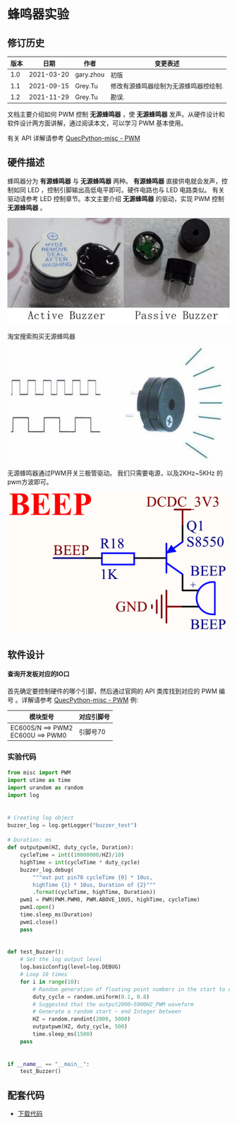 # 蜂鸣器实验

## 修订历史

| 版本 | 日期 | 作者 | 变更表述 |
|------|------|------|------|
| 1.0 | 2021-03-20 | gary.zhou | 初版 |
| 1.1 | 2021-09-15 | Grey.Tu | 修改有源蜂鸣器绘制为无源蜂鸣器控绘制. |
| 1.2 | 2021-11-29 | Grey.Tu | 勘误. |

文档主要介绍如何 PWM 控制 **无源蜂鸣器** ，使 **无源蜂鸣器** 发声。从硬件设计和软件设计两方面讲解，通过阅读本文，可以学习 PWM 基本使用。

有关 API 详解请参考 [QuecPython-misc - PWM](https://python.quectel.com/wiki/#/zh-cn/api/QuecPythonClasslib?id=pwm)



## 硬件描述

蜂鸣器分为 **有源蜂鸣器** 与 **无源蜂鸣器** 两种。 **有源蜂鸣器** 直接供电就会发声，控制如同 LED ，控制引脚输出高低电平即可。硬件电路也与 LED 电路类似。 有关驱动请参考 LED 控制章节。本文主要介绍 **无源蜂鸣器** 的驱动，实现 PWM 控制 **无源蜂鸣器** 。

![media_buzzer_1](media/media_buzzer_1.jpg)

淘宝搜索购买无源蜂鸣器

![media_buzzer_2](media/media_buzzer_2.jpg)

无源蜂鸣器通过PWM开关三极管驱动。 我们只需要电源，以及2KHz~5KHz 的pwm方波即可。

![media_buzzer_3](media/media_buzzer_3.jpg)



## 软件设计

#### 查询开发板对应的IO口

首先确定要控制硬件的哪个引脚，然后通过官网的 API 类库找到对应的 PWM 编号 。详解请参考 [QuecPython-misc - PWM](https://python.quectel.com/wiki/#/zh-cn/api/QuecPythonClasslib?id=pwm) 例: 

| 模块型号                               | **对应引脚号** |
| -------------------------------------- | -------------- |
| EC600S/N ==> PWM2<br />EC600U ==> PWM0 | 引脚号70       |


### **实验代码**

```python
from misc import PWM
import utime as time
import urandom as random
import log


# Creating log object
buzzer_log = log.getLogger("buzzer_test")

# Duration: ms
def outputpwm(HZ, duty_cycle, Duration):
    cycleTime = int((10000000/HZ)/10)
    highTime = int(cycleTime * duty_cycle)
    buzzer_log.debug(
	    """out put pin70 cycleTime {0} * 10us,
	    highTime {1} * 10us, Duration of {2}"""
	    .format(cycleTime, highTime, Duration))
    pwm1 = PWM(PWM.PWM0, PWM.ABOVE_10US, highTime, cycleTime)       
    pwm1.open()
    time.sleep_ms(Duration)
    pwm1.close()
    pass


def test_Buzzer():
	# Set the log output level
	log.basicConfig(level=log.DEBUG)
	# Loop 10 times
	for i in range(10):
		# Random generation of floating point numbers in the start to end range, optionally， 0~1
		duty_cycle = random.uniform(0.1, 0.8)
		# Suggested that the output2000~5000HZ_PWM waveform
		# Generate a random start ~ end Integer between
		HZ = random.randint(2000, 5000)
		outputpwm(HZ, duty_cycle, 500)
		time.sleep_ms(1500)
	pass


if __name__ == "__main__":
	test_Buzzer()
```

## 配套代码

* [下载代码](code/code_buzzer.py)
 <!-- <a href="code\code_buzzer.py" target="_blank">下载代码</ -->